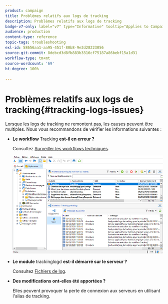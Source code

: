 ```yaml
---
product: campaign
title: Problèmes relatifs aux logs de tracking
description: Problèmes relatifs aux logs de tracking
badge-v7-only: label="v7" type="Informative" tooltip="Applies to Campaign Classic v7 only"
audience: production
content-type: reference
topic-tags: troubleshooting
exl-id: 58656aa1-aa95-451f-80b8-9e2d28223056
source-git-commit: 8debcd3d8fb883b3316cf75187a86bebf15a1d31
workflow-type: tm+mt
source-wordcount: '69'
ht-degree: 100%

---
```


# Problèmes relatifs aux logs de tracking{#tracking-logs-issues}



Lorsque les logs de tracking ne remontent pas, les causes peuvent être multiples. Nous vous recommandons de vérifier les informations suivantes :

* **Le workflow** Tracking **est-il en erreur ?**

  Consultez [Surveiller les workflows techniques](../../workflow/using/monitoring-technical-workflows.md).

  ![](assets/tracking_scheduled_task.png)

* **Le module** trackinglogd **est-il démarré sur le serveur ?**

  Consultez [Fichiers de log](../../production/using/log-files.md).

* **Des modifications ont-elles été apportées ?**

  Elles peuvent provoquer la perte de connexion aux serveurs en utilisant l&#39;alias de tracking.
